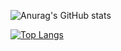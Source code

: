 ![Anurag's GitHub stats](https://github-readme-stats.vercel.app/api?username=sleiphir&theme=midnight-purple&show_icons=true&hide_border=true&bg_color=0d1117)

[![Top Langs](https://github-readme-stats.vercel.app/api/top-langs/?username=sleiphir&theme=midnight-purple&hide_border=true&bg_color=0d1117)](https://github.com/anuraghazra/github-readme-stats)
